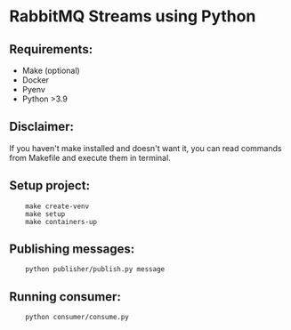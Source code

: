 # RabbitMQ Streams using Python

## Requirements:

- Make (optional)
- Docker
- Pyenv
- Python >3.9


## Disclaimer:
If you haven't make installed and doesn't want it, you can read commands from Makefile and execute them in terminal.


## Setup project:
```commandline
    make create-venv
    make setup
    make containers-up
```

## Publishing messages:
```commandline
    python publisher/publish.py message
```


## Running consumer:
```commandline
    python consumer/consume.py
```